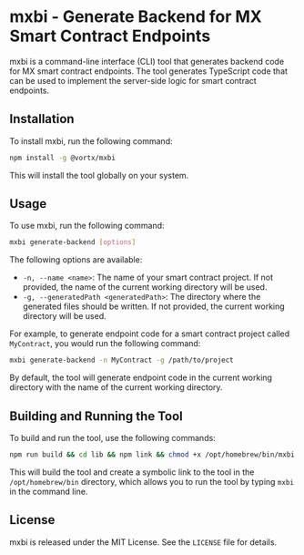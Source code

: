 # mxbi - Generate Backend for MX Smart Contract Endpoints

mxbi is a command-line interface (CLI) tool that generates backend code for MX smart contract endpoints. The tool generates TypeScript code that can be used to implement the server-side logic for smart contract endpoints.

## Installation

To install mxbi, run the following command:

```bash
npm install -g @vortx/mxbi
```

This will install the tool globally on your system.

## Usage

To use mxbi, run the following command:

```bash
mxbi generate-backend [options]
```

The following options are available:

- `-n, --name <name>`: The name of your smart contract project. If not provided, the name of the current working directory will be used.
- `-g, --generatedPath <generatedPath>`: The directory where the generated files should be written. If not provided, the current working directory will be used.

For example, to generate endpoint code for a smart contract project called `MyContract`, you would run the following command:

```bash
mxbi generate-backend -n MyContract -g /path/to/project
```

By default, the tool will generate endpoint code in the current working directory with the name of the current working directory.

## Building and Running the Tool

To build and run the tool, use the following commands:

```bash
npm run build && cd lib && npm link && chmod +x /opt/homebrew/bin/mxbi
```

This will build the tool and create a symbolic link to the tool in the `/opt/homebrew/bin` directory, which allows you to run the tool by typing `mxbi` in the command line.

## License

mxbi is released under the MIT License. See the `LICENSE` file for details.
